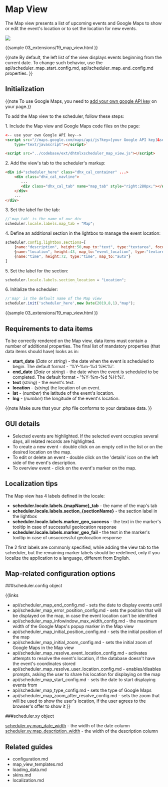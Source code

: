 Map View 
==============

The Map view presents a list of upcoming events and Google Maps to show or edit the event's location or to set the location for new events.

<img src="map_view.png"/>

{{sample
	03_extensions/19_map_view.html
}}

{{note
By default, the left list of the view displays events beginning from the current date. To change such behavior, use the api/scheduler_map_start_config.md, api/scheduler_map_end_config.md properties.
}}


Initialization
-------------------------------

{{note To use Google Maps, you need to [add your own google API key](https://developers.google.com/maps/documentation/javascript/get-api-key) on your page.}}

To add the Map view  to the scheduler, follow these steps:

1\. Include the Map view and Google Maps code files on the page:

~~~html
<-- use your own Google API key-->
<script src="//maps.google.com/maps/api/js?key=[your Google API key]&sensor=false" 
	type="text/javascript"></script>`

<script src="../codebase/ext/dhtmlxscheduler_map_view.js"></script>
~~~

2\. Add the view's tab to the scheduler's markup:</b>

~~~html
<div id="scheduler_here" class="dhx_cal_container" ...>
	<div class="dhx_cal_navline">
	   ...
	   <div class="dhx_cal_tab" name="map_tab" style="right:280px;"></div>
    </div>
	...	
</div>
~~~

3\. Set the label for the tab:

~~~js
//'map_tab' is the name of our div
scheduler.locale.labels.map_tab = "Map";
~~~

4\. Define an additional section in the lightbox to manage the event location:

~~~js
scheduler.config.lightbox.sections=[
	{name:"description", height:50,map_to:"text", type:"textarea", focus:true},
	{name:"location", height:43, map_to:"event_location", type:"textarea"},
	{name:"time", height:72, type:"time", map_to:"auto"}	
]
~~~
	
    
5\. Set the label for the section:

~~~js
scheduler.locale.labels.section_location = "Location";
~~~

6\. Initialize the scheduler:

~~~js
//'map' is the default name of the Map view
scheduler.init('scheduler_here',new Date(2019,8,1),"map");
~~~
	

{{sample
	03_extensions/19_map_view.html
}}


Requirements to data items
-------------------------------------------
To be correctly rendered on the Map view, data items must contain a number of additional properties. The final list of mandatory properties (that data items should have) looks as in:

- **start_date** (*Date* or *string*) - the date when the event is scheduled to begin. The default format - '%Y-%m-%d %H:%i'.
- **end_date** (*Date* or *string*) - the date when the event is scheduled to be completed. The default format - '%Y-%m-%d %H:%i'.
- **text** (*string*) - the event's text.
- **location** - (*string*) the location of an event.
- **lat** - (*number*) the latitude of the event's location.
- **lng** - (*number*) the longitude of the event's location.
  
{{note
Make sure that your .php file conforms to your database data.
}}


GUI details 
-------------------------------------------

- Selected events are highlighted. If the selected event occupies several days, all related records are highlighted. 
- To create a new event -  double click on an empty cell in the list or on the desired location on the map.
- To edit or delete an event - double click on the 'details' icon on the left side of the event's description. 
- To overview event - click on the event's marker on the map.

Localization tips
----------------------------------------------

The Map view has 4 labels defined in the locale:

- **scheduler.locale.labels.{mapName}_tab** - the name of the map's tab
- **scheduler.locale.labels.section_{sectionName}** - the section label in the lightbox
- **scheduler.locale.labels.marker_geo_success** - the text in the marker's tooltip in case of successful geolocation response
- **scheduler.locale.labels.marker_geo_fail** -  the text in the marker's tooltip in case of unsuccessful geolocation response


The 2 first labels are commonly specified, while adding the view tab to the scheduler, but the remaining marker labels should be redefined, only if 
you localize the application to a language, different from English.

Map-related configuration options
---------------------------------------

###scheduler.config object

{{links
- api/scheduler_map_end_config.md - sets the date to display events until
- api/scheduler_map_error_position_config.md - sets the position that will be displayed on the map, in case the event location can't be identified
- api/scheduler_map_infowindow_max_width_config.md - the maximum width of the Google Maps's popup marker in the Map view
- api/scheduler_map_initial_position_config.md - sets the initial position of the map
- api/scheduler_map_initial_zoom_config.md - sets the initial zoom of Google Maps in the Map view
- api/scheduler_map_resolve_event_location_config.md - activates attempts to resolve the event's location, if the database doesn't have the event's coordinates stored
- api/scheduler_map_resolve_user_location_config.md - enables/disables prompts, asking the user to share his location for displaying on the map
- api/scheduler_map_start_config.md - sets the date to start displaying events from
- api/scheduler_map_type_config.md - sets the type of Google Maps
- api/scheduler_map_zoom_after_resolve_config.md - sets the zoom that will be used to show the user's location, if the user agrees to the browser's offer to show it
}}

###scheduler.xy object

<a href="api/scheduler_xy_other.md">scheduler.xy.map_date_width</a> - the width of the date column<br>
<a href="api/scheduler_xy_other.md">scheduler.xy.map_description_width</a> - the width of the description column

Related guides
----------------------------------------

- configuration.md
- map_view_templates.md
- loading_data.md
- skins.md
- localization.md

